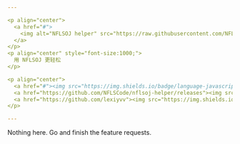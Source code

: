```yaml
---

<p align="center">
  <a href="#">
    <img alt="NFLSOJ helper" src="https://raw.githubusercontent.com/NFLSCode/nflsoj-helper/master/icon1024.png" width="128">
  </a>
</p>
<p align="center" style="font-size:1000;">
  用 NFLSOJ 更轻松
</p>

<p align="center">
  <a href="#"><img src="https://img.shields.io/badge/language-javascript-blue.svg"></a>
  <a href="https://github.com/NFLSCode/nflsoj-helper/releases"><img src="https://img.shields.io/github/v/release/NFLSCode/nflsoj-helper.svg?color=greeb&logo=github"></a>
  <a href="https://github.com/lexiyvv"><img src="https://img.shields.io/badge/founder-lexiyvv-orange.svg"></a>
</p>

---
```


Nothing here. Go and finish the feature requests.

